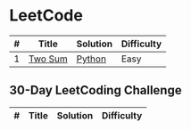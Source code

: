 # LeetCode
| # | Title | Solution | Difficulty |
|---| ----- | -------- | ---------- |
|1|[Two Sum](https://leetcode.com/problems/two-sum/) |[Python](./solutions/two_sums.py)| Easy|

## 30-Day LeetCoding Challenge
| # | Title | Solution | Difficulty |
|---| ----- | -------- | ---------- |
